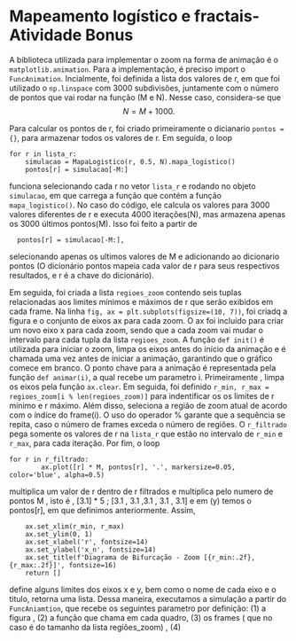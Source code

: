 # Mapeamento logístico e fractais- Atividade Bonus

A biblioteca utilizada para implementar o zoom na forma de animação é o ```matplotlib.animation```. Para a implementação, é preciso import o ```FuncAnimation```. Incialmente, foi definida a lista dos valores de r, em que foi utilizado o ```np.linspace``` com 3000 subdivisões, juntamente com o número de pontos que vai rodar na função (M e N). Nesse caso, considera-se que $$N = M + 1000.$$

Para calcular os pontos de r, foi criado primeiramente o dicianario ```pontos = {}```, para armazenar todos os valores de r. Em seguida, o loop

```
for r in lista_r:
    simulacao = MapaLogistico(r, 0.5, N).mapa_logistico()
    pontos[r] = simulacao[-M:]
```

funciona selecionando cada r no vetor ```lista_r``` e rodando no objeto ```simulacao```, em que carrega a função que contém a função ```mapa_logistico()```. No caso do código, ele calcula os valores para 3000 valores diferentes de r e executa 4000 iterações(N), mas armazena apenas os 3000 últimos pontos(M). Isso foi feito a partir de 
```
  pontos[r] = simulacao[-M:],
```
selecionando apenas os ultimos valores de M e adicionando ao dicionario pontos (O dicionário pontos mapeia cada valor de r para seus respectivos resultados, e r é a chave do dicionário).

Em seguida, foi criada a lista ```regioes_zoom``` contendo seis tuplas relacionadas aos limites mínimos e máximos de r que serão exibidos em cada frame. Na linha ```fig, ax = plt.subplots(figsize=(10, 7))```, foi criadq a figura e o conjunto de eixos ax para cada zoom. O ax foi incluído para criar um novo eixo x para cada zoom, sendo que a cada zoom vai mudar o intervalo para cada tupla da lista ```regioes_zoom```. A função ```def init()``` é utilizada para iniciar o zoom, limpa os eixos antes do início da animação e é chamada uma vez antes de iniciar a animação, garantindo que o gráfico comece em branco. O ponto chave para a animação é representada pela função ```def animar(i)```, a qual recebe um parametro i. Primeiramente , limpa os eixos pela função ```ax.clear```. Em seguida, foi definido ```r_min, r_max = regioes_zoom[i % len(regioes_zoom)]``` para indentificar os os limites de r mínimo e r máximo. Além disso, seleciona a região de zoom atual de acordo com o índice do frame(i). O uso do operador % garante que a sequência se repita, caso o número de frames exceda o número de regiões. O ```r_filtrado``` pega somente os valores de r na ```lista_r``` que estão no intervalo de ```r_min``` e ```r_max```, para cada iteração. Por fim, o loop 

```
for r in r_filtrado:
        ax.plot([r] * M, pontos[r], '.', markersize=0.05, color='blue', alpha=0.5)
```

multiplica um valor de r dentro de r filtrados e multiplica pelo numero de pontos M , isto é , [3.1] * 5 ; [3.1 , 3.1 ,3.1 , 3.1 , 3.1] e em (y) temos o pontos[r], em que definimos anteriormente. Assim, 

```
    ax.set_xlim(r_min, r_max)
    ax.set_ylim(0, 1)
    ax.set_xlabel('r', fontsize=14)
    ax.set_ylabel('x_n', fontsize=14)
    ax.set_title(f'Diagrama de Bifurcação - Zoom [{r_min:.2f}, {r_max:.2f}]', fontsize=16)
    return []

```

define alguns limites dos eixos x e y, bem como o nome de cada eixo e o titulo, retorna uma lista. Dessa maneira, executamos a simulação a partir do ```FuncAniamtion```, que recebe os seguintes parametro por definição:
(1) a figura , (2) a função que chama em cada quadro, (3) os frames ( que no caso é do tamanho da lista regiões_zoom) , (4) 